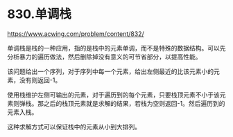 830.单调栈
==
https://www.acwing.com/problem/content/832/

单调栈是栈的一种应用，指的是栈中的元素单调，而不是特殊的数据结构。可以先分析暴力的遍历做法，然后删除掉没有意义的可节省部分，以提高性能。

该问题给出一个序列，对于序列中每一个元素，给出左侧最近的比该元素小的元素，没有则返回-1。

使用栈维护左侧可输出的元素，对于遍历到的每个元素，只要栈顶元素不小于该元素则弹栈。那之后的栈顶元素就是求解的结果，若栈为空则返回-1。然后遍历到的元素入栈。

这种求解方式可以保证栈中的元素从小到大排列。